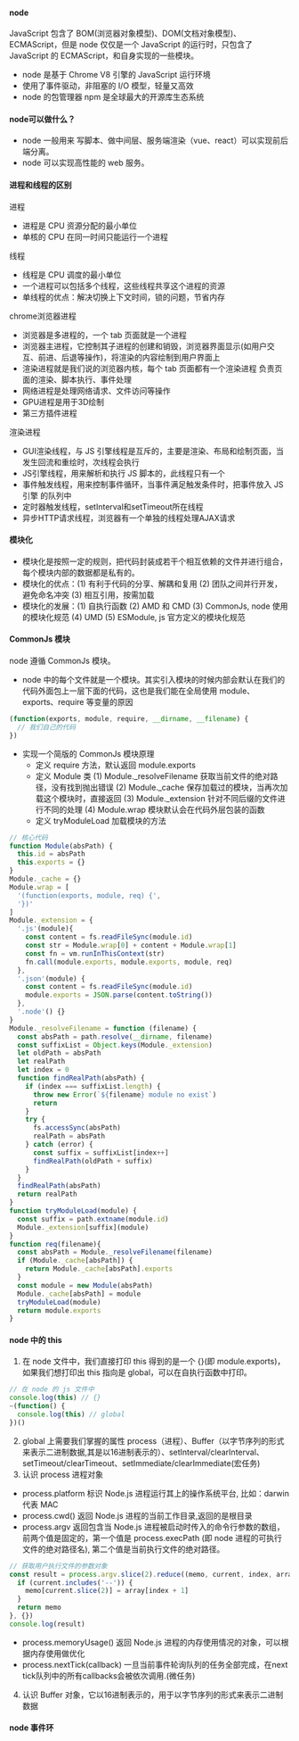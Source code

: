 #### node
JavaScript 包含了 BOM(浏览器对象模型)、DOM(文档对象模型)、ECMAScript，但是 node 仅仅是一个 JavaScript 的运行时，只包含了 JavaScript 的 ECMAScript，和自身实现的一些模块。
- node 是基于 Chrome V8 引擎的 JavaScript 运行环境
- 使用了事件驱动，非阻塞的 I/O 模型，轻量又高效
- node 的包管理器 npm 是全球最大的开源库生态系统

#### node可以做什么？
- node 一般用来 写脚本、做中间层、服务端渲染（vue、react）可以实现前后端分离。
- node 可以实现高性能的 web 服务。

#### 进程和线程的区别
进程

- 进程是 CPU 资源分配的最小单位
- 单核的 CPU 在同一时间只能运行一个进程

线程
- 线程是 CPU 调度的最小单位
- 一个进程可以包括多个线程，这些线程共享这个进程的资源
- 单线程的优点：解决切换上下文时间，锁的问题，节省内存

chrome浏览器进程
- 浏览器是多进程的，一个 tab 页面就是一个进程
- 浏览器主进程，它控制其子进程的创建和销毁，浏览器界面显示(如用户交互、前进、后退等操作)，将渲染的内容绘制到用户界面上
- 渲染进程就是我们说的浏览器内核，每个 tab 页面都有一个渲染进程 负责页面的渲染、脚本执行、事件处理
- 网络进程是处理网络请求、文件访问等操作
- GPU进程是用于3D绘制
- 第三方插件进程

渲染进程
- GUI渲染线程，与 JS 引擎线程是互斥的，主要是渲染、布局和绘制页面，当发生回流和重绘时，次线程会执行
- JS引擎线程，用来解析和执行 JS 脚本的，此线程只有一个
- 事件触发线程，用来控制事件循环，当事件满足触发条件时，把事件放入 JS引擎 的队列中
- 定时器触发线程，setInterval和setTimeout所在线程
- 异步HTTP请求线程，浏览器有一个单独的线程处理AJAX请求

#### 模块化
- 模块化是按照一定的规则，把代码封装成若干个相互依赖的文件并进行组合，每个模块内部的数据都是私有的。
- 模块化的优点：(1) 有利于代码的分享、解耦和复用 (2) 团队之间并行开发，避免命名冲突 (3) 相互引用，按需加载
- 模块化的发展：(1) 自执行函数 (2) AMD 和 CMD (3) CommonJs, node 使用的模块化规范 (4) UMD (5) ESModule, js 官方定义的模块化规范

#### CommonJs 模块
node 遵循 CommonJs 模块。
- node 中的每个文件就是一个模块。其实引入模块的时候内部会默认在我们的代码外面包上一层下面的代码，这也是我们能在全局使用 module、 exports、require 等变量的原因
```js
(function(exports, module, require, __dirname, __filename) {
  // 我们自己的代码
})
```
- 实现一个简版的 CommonJs 模块原理 
  - 定义 require 方法，默认返回 module.exports
  - 定义 Module 类 (1) Module._resolveFilename 获取当前文件的绝对路径，没有找到抛出错误 (2) Module._cache 保存加载过的模块，当再次加载这个模块时，直接返回 (3) Module._extension 针对不同后缀的文件进行不同的处理 (4) Module.wrap 模块默认会在代码外层包装的函数
  - 定义 tryModuleLoad 加载模块的方法
```js
// 核心代码
function Module(absPath) {
  this.id = absPath
  this.exports = {}
}
Module._cache = {}
Module.wrap = [
  '(function(exports, module, req) {',
  '})'
]
Module._extension = {
  '.js'(module){
    const content = fs.readFileSync(module.id)
    const str = Module.wrap[0] + content + Module.wrap[1]
    const fn = vm.runInThisContext(str)
    fn.call(module.exports, module.exports, module, req)
  },
  '.json'(module) {
    const content = fs.readFileSync(module.id)
    module.exports = JSON.parse(content.toString())
  },
  '.node'() {}
}
Module._resolveFilename = function (filename) {
  const absPath = path.resolve(__dirname, filename)
  const suffixList = Object.keys(Module._extension)
  let oldPath = absPath
  let realPath
  let index = 0
  function findRealPath(absPath) {
    if (index === suffixList.length) {
      throw new Error(`${filename} module no exist`)
      return
    }
    try {
      fs.accessSync(absPath)
      realPath = absPath
    } catch (error) {
      const suffix = suffixList[index++]
      findRealPath(oldPath + suffix)
    }
  }
  findRealPath(absPath)
  return realPath
}
function tryModuleLoad(module) {
  const suffix = path.extname(module.id)
  Module._extension[suffix](module)
}
function req(filename){
  const absPath = Module._resolveFilename(filename)
  if (Module._cache[absPath]) {
    return Module._cache[absPath].exports
  }
  const module = new Module(absPath)
  Module._cache[absPath] = module
  tryModuleLoad(module)
  return module.exports
}
```

#### node 中的 this
1. 在 node 文件中，我们直接打印 this 得到的是一个 {}(即 module.exports)，如果我们想打印出 this 指向是 global，可以在自执行函数中打印。
```js
// 在 node 的 js 文件中
console.log(this) // {}
~(function() {
  console.log(this) // global
})()
```
2. global 上需要我们掌握的属性 process（进程）、Buffer（以字节序列的形式来表示二进制数据,其是以16进制表示的）、setInterval/clearInterval、setTimeout/clearTimeout、setImmediate/clearImmediate(宏任务)
3. 认识 process 进程对象
- process.platform 标识 Node.js 进程运行其上的操作系统平台, 比如：darwin 代表 MAC
- process.cwd() 返回 Node.js 进程的当前工作目录,返回的是根目录
- process.argv 返回包含当 Node.js 进程被启动时传入的命令行参数的数组，前两个值是固定的，第一个值是 process.execPath (即 node 进程的可执行文件的绝对路径名), 第二个值是当前执行文件的绝对路径。
```js
// 获取用户执行文件的参数对象
const result = process.argv.slice(2).reduce((memo, current, index, array) => {
  if (current.includes('--')) {
    memo[current.slice(2)] = array[index + 1]
  }
  return memo
}, {})
console.log(result)
```
- process.memoryUsage() 返回 Node.js 进程的内存使用情况的对象，可以根据内存使用做优化
- process.nextTick(callback) 一旦当前事件轮询队列的任务全部完成，在next tick队列中的所有callbacks会被依次调用.(微任务)
4. 认识 Buffer 对象，它以16进制表示的，用于以字节序列的形式来表示二进制数据

#### node 事件环